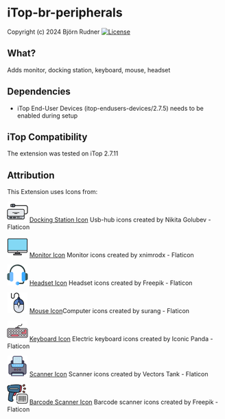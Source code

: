 # iTop-br-peripherals

Copyright (c) 2024 Björn Rudner
[![License](https://img.shields.io/github/license/rudnerbjoern/iTop-br-peripherals)](https://github.com/rudnerbjoern/iTop-br-peripherals/blob/main/LICENSE)

## What?

Adds monitor, docking station, keyboard, mouse, headset

## Dependencies

* iTop End-User Devices (itop-endusers-devices/2.7.5) needs to be enabled during setup

## iTop Compatibility

The extension was tested on iTop 2.7.11

## Attribution

This Extension uses Icons from:

![Docking Station Icon](br-peripherals/images/usb-hub.png) [Docking Station Icon](https://www.flaticon.com/free-icons/usb-hub) Usb-hub icons created by Nikita Golubev - Flaticon

![Monitor Icon](br-peripherals/images/monitor.png) [Monitor Icon](https://www.flaticon.com/free-icons/monitor) Monitor icons created by xnimrodx - Flaticon

![Headset Icon](br-peripherals/images/headset.png) [Headset Icon](https://www.flaticon.com/free-icons/headset) Headset icons created by Freepik - Flaticon

![Mouse Icon](br-peripherals/images/mouse.png) [Mouse Icon](https://www.flaticon.com/free-icons/computer)Computer icons created by surang - Flaticon

![Keyboard Icon](br-peripherals/images/keyboard.png) [Keyboard Icon](https://www.flaticon.com/free-icons/electric-keyboard) Electric keyboard icons created by Iconic Panda - Flaticon

![Scanner Icon](br-peripherals/images/scanner.png) [Scanner Icon](https://www.flaticon.com/free-icons/scanner) Scanner icons created by Vectors Tank - Flaticon

![Barcode Scanner Icon](br-peripherals/images/barcode-scanner.png) [Barcode Scanner Icon](https://www.flaticon.com/free-icons/barcode-scanner) Barcode scanner icons created by Freepik - Flaticon
